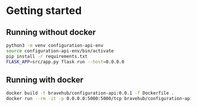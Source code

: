 # Getting started

## Running without docker

```sh
python3 -m venv configuration-api-env
source configuration-api-env/bin/activate
pip install -r requirements.txt
FLASK_APP=src/app.py flask run --host=0.0.0.0
```

## Running with docker

```sh
docker build -t bravehub/configuration-api:0.0.1 -f Dockerfile .
docker run --rm -it -p 0.0.0.0:5000:5000/tcp bravehub/configuration-api:0.0.1
```
